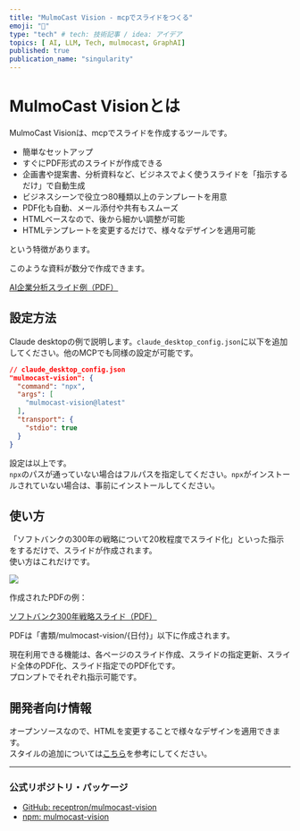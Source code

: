 ```yaml
---
title: "MulmoCast Vision - mcpでスライドをつくる"
emoji: "🤖"
type: "tech" # tech: 技術記事 / idea: アイデア
topics: [ AI, LLM, Tech, mulmocast, GraphAI]
published: true
publication_name: "singularity"
---
```


# MulmoCast Visionとは

MulmoCast Visionは、mcpでスライドを作成するツールです。

- 簡単なセットアップ
- すぐにPDF形式のスライドが作成できる
- 企画書や提案書、分析資料など、ビジネスでよく使うスライドを「指示するだけ」で自動生成
- ビジネスシーンで役立つ80種類以上のテンプレートを用意
- PDF化も自動、メール添付や共有もスムーズ
- HTMLベースなので、後から細かい調整が可能
- HTMLテンプレートを変更するだけで、様々なデザインを適用可能

という特徴があります。

このような資料が数分で作成できます。

[AI企業分析スライド例（PDF）](https://github.com/isamu/slide_example/blob/master/pdf/AI_Companies_Corporate_Analysis_2025.pdf)

## 設定方法

Claude desktopの例で説明します。`claude_desktop_config.json`に以下を追加してください。他のMCPでも同様の設定が可能です。

```json
// claude_desktop_config.json
"mulmocast-vision": {
  "command": "npx",
  "args": [
    "mulmocast-vision@latest"
  ],
  "transport": {
    "stdio": true
  }
}
```

設定は以上です。  
`npx`のパスが通っていない場合はフルパスを指定してください。`npx`がインストールされていない場合は、事前にインストールしてください。

## 使い方

「ソフトバンクの300年の戦略について20枚程度でスライド化」といった指示をするだけで、スライドが作成されます。  
使い方はこれだけです。

![](https://storage.googleapis.com/zenn-user-upload/b179cd0d99ec-20250913.png)

作成されたPDFの例：

[ソフトバンク300年戦略スライド（PDF）](https://github.com/isamu/slide_example/blob/master/pdf/softbank_300year_strategy.pdf)

PDFは「書類/mulmocast-vision/{日付}」以下に作成されます。

現在利用できる機能は、各ページのスライド作成、スライドの指定更新、スライド全体のPDF化、スライド指定でのPDF化です。  
プロンプトでそれぞれ指示可能です。

## 開発者向け情報

オープンソースなので、HTMLを変更することで様々なデザインを適用できます。  
スタイルの追加については[こちら](https://github.com/receptron/mulmocast-vision/blob/main/Style.ja.md)を参考にしてください。

---

### 公式リポジトリ・パッケージ

- [GitHub: receptron/mulmocast-vision](https://github.com/receptron/mulmocast-vision)
- [npm: mulmocast-vision](https://www.npmjs.com/package/mulmocast-vision)

